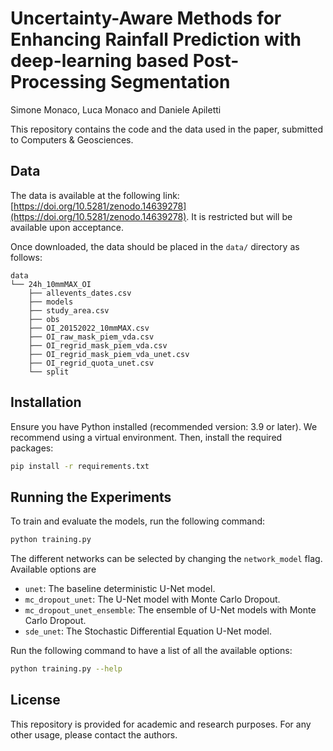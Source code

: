 # Uncertainty-Aware Methods for Enhancing Rainfall Prediction with deep-learning based Post-Processing Segmentation

Simone Monaco, Luca Monaco and Daniele Apiletti

This repository contains the code and the data used in the paper, submitted to Computers & Geosciences. 


## Data

The data is available at the following link: [https://doi.org/10.5281/zenodo.14639278](https://doi.org/10.5281/zenodo.14639278). It is restricted but will be available upon acceptance.

Once downloaded, the data should be placed in the `data/` directory as follows:

```
data
└── 24h_10mmMAX_OI
    ├── allevents_dates.csv
    ├── models
    ├── study_area.csv
    ├── obs
    ├── OI_20152022_10mmMAX.csv
    ├── OI_raw_mask_piem_vda.csv
    ├── OI_regrid_mask_piem_vda.csv
    ├── OI_regrid_mask_piem_vda_unet.csv
    ├── OI_regrid_quota_unet.csv
    └── split
```

## Installation

Ensure you have Python installed (recommended version: 3.9 or later). We recommend using a virtual environment. Then, install the required packages:

```bash
pip install -r requirements.txt
```

## Running the Experiments

To train and evaluate the models, run the following command:

```bash
python training.py
```

The different networks can be selected by changing the `network_model` flag. Available options are
- `unet`: The baseline deterministic U-Net model.
- `mc_dropout_unet`: The U-Net model with Monte Carlo Dropout.
- `mc_dropout_unet_ensemble`: The ensemble of U-Net models with Monte Carlo Dropout.
- `sde_unet`: The Stochastic Differential Equation U-Net model.

Run the following command to have a list of all the available options:

```bash
python training.py --help
```




## License

This repository is provided for academic and research purposes. For any other usage, please contact the authors.